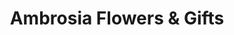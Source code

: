 ---
title: "Ambrosia Flowers & Gifts"
url: /castle-rock/ambrosia-flowers-und-gifts/
shop: Blumen
---